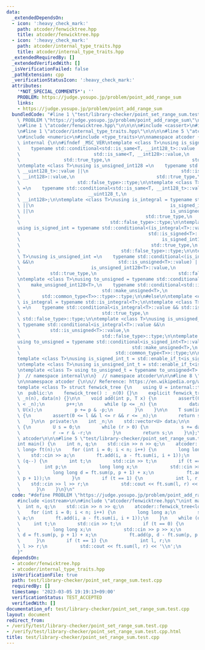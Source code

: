 ```yaml
---
data:
  _extendedDependsOn:
  - icon: ':heavy_check_mark:'
    path: atcoder/fenwicktree.hpp
    title: atcoder/fenwicktree.hpp
  - icon: ':heavy_check_mark:'
    path: atcoder/internal_type_traits.hpp
    title: atcoder/internal_type_traits.hpp
  _extendedRequiredBy: []
  _extendedVerifiedWith: []
  _isVerificationFailed: false
  _pathExtension: cpp
  _verificationStatusIcon: ':heavy_check_mark:'
  attributes:
    '*NOT_SPECIAL_COMMENTS*': ''
    PROBLEM: https://judge.yosupo.jp/problem/point_add_range_sum
    links:
    - https://judge.yosupo.jp/problem/point_add_range_sum
  bundledCode: "#line 1 \"test/library-checker/point_set_range_sum.test.cpp\"\n#define\
    \ PROBLEM \"https://judge.yosupo.jp/problem/point_add_range_sum\"\n#include <iostream>\n\
    \n#line 1 \"atcoder/fenwicktree.hpp\"\n\n\n\n#include <cassert>\n#include <vector>\n\
    \n#line 1 \"atcoder/internal_type_traits.hpp\"\n\n\n\n#line 5 \"atcoder/internal_type_traits.hpp\"\
    \n#include <numeric>\n#include <type_traits>\n\nnamespace atcoder {\n\nnamespace\
    \ internal {\n\n#ifndef _MSC_VER\ntemplate <class T>\nusing is_signed_int128 =\n\
    \    typename std::conditional<std::is_same<T, __int128_t>::value ||\n       \
    \                           std::is_same<T, __int128>::value,\n              \
    \                std::true_type,\n                              std::false_type>::type;\n\
    \ntemplate <class T>\nusing is_unsigned_int128 =\n    typename std::conditional<std::is_same<T,\
    \ __uint128_t>::value ||\n                                  std::is_same<T, unsigned\
    \ __int128>::value,\n                              std::true_type,\n         \
    \                     std::false_type>::type;\n\ntemplate <class T>\nusing make_unsigned_int128\
    \ =\n    typename std::conditional<std::is_same<T, __int128_t>::value,\n     \
    \                         __uint128_t,\n                              unsigned\
    \ __int128>;\n\ntemplate <class T>\nusing is_integral = typename std::conditional<std::is_integral<T>::value\
    \ ||\n                                                  is_signed_int128<T>::value\
    \ ||\n                                                  is_unsigned_int128<T>::value,\n\
    \                                              std::true_type,\n             \
    \                                 std::false_type>::type;\n\ntemplate <class T>\n\
    using is_signed_int = typename std::conditional<(is_integral<T>::value &&\n  \
    \                                               std::is_signed<T>::value) ||\n\
    \                                                    is_signed_int128<T>::value,\n\
    \                                                std::true_type,\n           \
    \                                     std::false_type>::type;\n\ntemplate <class\
    \ T>\nusing is_unsigned_int =\n    typename std::conditional<(is_integral<T>::value\
    \ &&\n                               std::is_unsigned<T>::value) ||\n        \
    \                          is_unsigned_int128<T>::value,\n                   \
    \           std::true_type,\n                              std::false_type>::type;\n\
    \ntemplate <class T>\nusing to_unsigned = typename std::conditional<\n    is_signed_int128<T>::value,\n\
    \    make_unsigned_int128<T>,\n    typename std::conditional<std::is_signed<T>::value,\n\
    \                              std::make_unsigned<T>,\n                      \
    \        std::common_type<T>>::type>::type;\n\n#else\n\ntemplate <class T> using\
    \ is_integral = typename std::is_integral<T>;\n\ntemplate <class T>\nusing is_signed_int\
    \ =\n    typename std::conditional<is_integral<T>::value && std::is_signed<T>::value,\n\
    \                              std::true_type,\n                             \
    \ std::false_type>::type;\n\ntemplate <class T>\nusing is_unsigned_int =\n   \
    \ typename std::conditional<is_integral<T>::value &&\n                       \
    \           std::is_unsigned<T>::value,\n                              std::true_type,\n\
    \                              std::false_type>::type;\n\ntemplate <class T>\n\
    using to_unsigned = typename std::conditional<is_signed_int<T>::value,\n     \
    \                                         std::make_unsigned<T>,\n           \
    \                                   std::common_type<T>>::type;\n\n#endif\n\n\
    template <class T>\nusing is_signed_int_t = std::enable_if_t<is_signed_int<T>::value>;\n\
    \ntemplate <class T>\nusing is_unsigned_int_t = std::enable_if_t<is_unsigned_int<T>::value>;\n\
    \ntemplate <class T> using to_unsigned_t = typename to_unsigned<T>::type;\n\n\
    }  // namespace internal\n\n}  // namespace atcoder\n\n\n#line 8 \"atcoder/fenwicktree.hpp\"\
    \n\nnamespace atcoder {\n\n// Reference: https://en.wikipedia.org/wiki/Fenwick_tree\n\
    template <class T> struct fenwick_tree {\n    using U = internal::to_unsigned_t<T>;\n\
    \n  public:\n    fenwick_tree() : _n(0) {}\n    explicit fenwick_tree(int n) :\
    \ _n(n), data(n) {}\n\n    void add(int p, T x) {\n        assert(0 <= p && p\
    \ < _n);\n        p++;\n        while (p <= _n) {\n            data[p - 1] +=\
    \ U(x);\n            p += p & -p;\n        }\n    }\n\n    T sum(int l, int r)\
    \ {\n        assert(0 <= l && l <= r && r <= _n);\n        return sum(r) - sum(l);\n\
    \    }\n\n  private:\n    int _n;\n    std::vector<U> data;\n\n    U sum(int r)\
    \ {\n        U s = 0;\n        while (r > 0) {\n            s += data[r - 1];\n\
    \            r -= r & -r;\n        }\n        return s;\n    }\n};\n\n}  // namespace\
    \ atcoder\n\n\n#line 5 \"test/library-checker/point_set_range_sum.test.cpp\"\n\
    int main() {\n    int n, q;\n    std::cin >> n >> q;\n    atcoder::fenwick_tree<long\
    \ long> ft(n);\n    for (int i = 0; i < n; i++) {\n        long long a;\n    \
    \    std::cin >> a;\n        ft.add(i, a - ft.sum(i, i + 1));\n    }\n    while\
    \ (q--) {\n        int t;\n        std::cin >> t;\n        if (t == 0) {\n   \
    \         int p;\n            long long x;\n            std::cin >> p >> x;\n\
    \            long long d = ft.sum(p, p + 1) + x;\n            ft.add(p, d - ft.sum(p,\
    \ p + 1));\n        }\n        if (t == 1) {\n            int l, r;\n        \
    \    std::cin >> l >> r;\n            std::cout << ft.sum(l, r) << '\\n';\n  \
    \      }\n    }\n}\n"
  code: "#define PROBLEM \"https://judge.yosupo.jp/problem/point_add_range_sum\"\n\
    #include <iostream>\n\n#include \"atcoder/fenwicktree.hpp\"\nint main() {\n  \
    \  int n, q;\n    std::cin >> n >> q;\n    atcoder::fenwick_tree<long long> ft(n);\n\
    \    for (int i = 0; i < n; i++) {\n        long long a;\n        std::cin >>\
    \ a;\n        ft.add(i, a - ft.sum(i, i + 1));\n    }\n    while (q--) {\n   \
    \     int t;\n        std::cin >> t;\n        if (t == 0) {\n            int p;\n\
    \            long long x;\n            std::cin >> p >> x;\n            long long\
    \ d = ft.sum(p, p + 1) + x;\n            ft.add(p, d - ft.sum(p, p + 1));\n  \
    \      }\n        if (t == 1) {\n            int l, r;\n            std::cin >>\
    \ l >> r;\n            std::cout << ft.sum(l, r) << '\\n';\n        }\n    }\n\
    }"
  dependsOn:
  - atcoder/fenwicktree.hpp
  - atcoder/internal_type_traits.hpp
  isVerificationFile: true
  path: test/library-checker/point_set_range_sum.test.cpp
  requiredBy: []
  timestamp: '2023-03-05 19:19:13+09:00'
  verificationStatus: TEST_ACCEPTED
  verifiedWith: []
documentation_of: test/library-checker/point_set_range_sum.test.cpp
layout: document
redirect_from:
- /verify/test/library-checker/point_set_range_sum.test.cpp
- /verify/test/library-checker/point_set_range_sum.test.cpp.html
title: test/library-checker/point_set_range_sum.test.cpp
---
```

